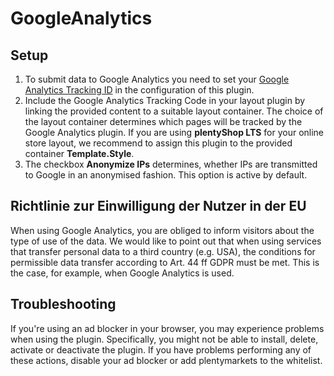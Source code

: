 # GoogleAnalytics

## Setup

1. To submit data to Google Analytics you need to set your [Google Analytics Tracking ID](https://support.google.com/analytics/answer/1032385?hl) in the configuration of this plugin.
2. Include the Google Analytics Tracking Code in your layout plugin by linking the provided content to a suitable layout container. The choice of the layout container determines which pages will be tracked by the Google Analytics plugin.
   If you are using **plentyShop LTS** for your online store layout, we recommend to assign this plugin to the provided container **Template.Style**.
3. The checkbox **Anonymize IPs** determines, whether IPs are transmitted to Google in an anonymised fashion. This option is active by default.

## Richtlinie zur Einwilligung der Nutzer in der EU

<div class="alert alert-warning" role="alert">
 When using Google Analytics, you are obliged to inform visitors about the type of use of the data. We would like to point out that when using services that transfer personal data to a third country (e.g. USA), the conditions for permissible data transfer according to Art. 44 ff GDPR must be met. This is the case, for example, when Google Analytics is used.      
</div>

## Troubleshooting

<div class="alert alert-warning" role="alert">
    If you're using an ad blocker in your browser, you may experience problems when using the plugin. Specifically, you might not be able to install, delete, activate or deactivate the plugin. If you have problems performing any of these actions, disable your ad blocker or add plentymarkets to the whitelist.
</div>
